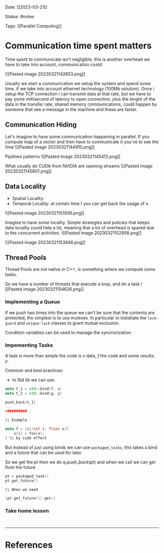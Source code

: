 Date: [[2023-03-21]]

Status: #notes

Tags: [[Parallel Computing]]


# Communication time spent matters

Time spent to communicate isn't negligible, this is another overhead we have to take into account, communication costs!

![[Pasted image 20230321142853.png]]

Usually we start a communication we setup the system and spend some time, if we take into account ethernet technology (100Mb solution). Once i setup the TCP connection i can transmit data at that rate, but we have to pay some millisecond of latency to open connection, plus the lenght of the data in the transfer rate, shared memory communications, could happen by someone that see a message in the machine and these are faster.

## Communication Hiding

Let's imagine to have some communication happening in parallel.
If you compute map of a vector and then have to communicate it you've to see the time
![[Pasted image 20230321144910.png]]

Pipilines patterns
![[Pasted image 20230321145412.png]]

What usually do CUDA from NVIDIA are opening streams
![[Pasted image 20230321145601.png]]

## Data Locality

- Spatial Locality:
- Temporal Locality: at certain time $t$ you can get back the usage of $x$.

![[Pasted image 20230321151936.png]]

Imagine to have some locality.
Simple strategies and policies that keeps data locality could help a lot, meaning that a lot of overhead is spared due to the concurrent activities.
![[Pasted image 20230321152958.png]]

![[Pasted image 20230321153848.png]]

## Thread Pools

Thread Pools are not native in C++, is something where we compute some tasks.

So we have a number of threads that execute a loop, and do a task
![[Pasted image 20230321154626.png]]

### Implementing a Queue

If we push two times into the queue we can't be sure that the contents are protected, the simplest is to use mutexes. In particular to instatiate the `lock-guard` and `unique-lock` classes to grant mutual exclusion.

Condition variables can be used to manage the syncronization.

### Impementing Tasks

A task is more than simple the code is $x$ data, $f$ the code and some results: $y$.

Common and best practices:
- In Std lib we can use:

```C++
auto t_1 = std::bind(f, x)
auto t_2 = std::bind(g, y)

push_back(t_1)
...
##########

\\ Example

auto f = [&](int i: float x){
	v[i] = fun(x);
} \\ by side effect

```

But instead of just using binds we can use `packaged_tasks`, this takes a bind and a future that can be used for later.

So we get the $pt$ then we do $q.push\_back(pt)$ and when we call we can get from the future

```C++
pt = packaged_task()
pt.get_future()

\\ When we need

(pt.get_future()).get()

```


### Take home lesson

```ad-summary


```


---
# References

